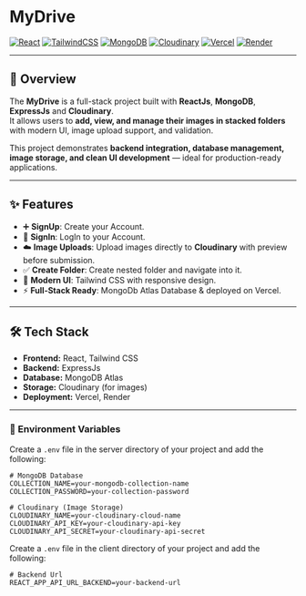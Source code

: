 # MyDrive

[![React](https://img.shields.io/badge/React-20232A?logo=react&logoColor=61DAFB)](https://reactjs.org/)
[![TailwindCSS](https://img.shields.io/badge/Tailwind_CSS-06B6D4?logo=tailwindcss&logoColor=white)](https://tailwindcss.com/)
[![MongoDB](https://img.shields.io/badge/MongoDB-4EA94B?logo=mongodb&logoColor=white)](https://www.mongodb.com/)
[![Cloudinary](https://img.shields.io/badge/Cloudinary-3448C5?logo=cloudinary&logoColor=white)](https://cloudinary.com/)
[![Vercel](https://img.shields.io/badge/Vercel-000000?logo=vercel&logoColor=white)](https://vercel.com/)
[![Render](https://img.shields.io/badge/Render-46E3B7?logo=render&logoColor=black)](https://render.com/)

---

## 🚀 Overview

The **MyDrive** is a full-stack project built with **ReactJs**, **MongoDB**, **ExpressJs** and **Cloudinary**.  
It allows users to **add, view, and manage their images in stacked folders** with modern UI, image upload support, and validation.  

This project demonstrates **backend integration, database management, image storage, and clean UI development** — ideal for production-ready applications.

---

## ✨ Features

- ➕ **SignUp**: Create your Account.  
- 🏫 **SignIn**: LogIn to your Account. 
- ☁️ **Image Uploads**: Upload images directly to **Cloudinary** with preview before submission.  
- ✅ **Create Folder**: Create nested folder and navigate into it.  
- 🎨 **Modern UI**: Tailwind CSS with responsive design.  
- ⚡ **Full-Stack Ready**: MongoDb Atlas Database & deployed on Vercel.  

---

## 🛠️ Tech Stack

- **Frontend:** React, Tailwind CSS  
- **Backend:** ExpressJs  
- **Database:** MongoDB Atlas
- **Storage:** Cloudinary (for images)  
- **Deployment:** Vercel, Render

---

### 🔑 Environment Variables  

Create a `.env` file in the server directory of your project and add the following:  

```env
# MongoDB Database
COLLECTION_NAME=your-mongodb-collection-name
COLLECTION_PASSWORD=your-collection-password

# Cloudinary (Image Storage)
CLOUDINARY_NAME=your-cloudinary-cloud-name  
CLOUDINARY_API_KEY=your-cloudinary-api-key  
CLOUDINARY_API_SECRET=your-cloudinary-api-secret  
```
Create a `.env` file in the client directory of your project and add the following:  

```env
# Backend Url
REACT_APP_API_URL_BACKEND=your-backend-url  
```
